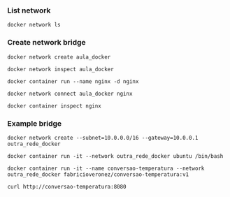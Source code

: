 ### List network

`docker network ls`

### Create network bridge

`docker network create aula_docker`

`docker network inspect aula_docker`

`docker container run --name nginx -d nginx`

`docker network connect aula_docker nginx`

`docker container inspect nginx`

### Example bridge

`docker network create --subnet=10.0.0.0/16 --gateway=10.0.0.1 outra_rede_docker`

`docker container run -it --network outra_rede_docker ubuntu /bin/bash`

`docker container run -it --name conversao-temperatura --network outra_rede_docker fabricioveronez/conversao-temperatura:v1`

`curl http://conversao-temperatura:8080`